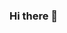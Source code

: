 ### Hi there 👋

<!--
**ivanadokic/ivanadokic** is a ✨ _special_ ✨ repository because its `README.md` (this file) appears on your GitHub profile.

Here are some ideas to get you started:


- 🔭 I’m currently working on ...
- 🌱 I’m currently learning ...
- 👯 I’m looking to collaborate on ...
- 🤔 I’m looking for help with ...
- 💬 Ask me about ...
- 📫 How to reach me: 
     Blog:: https://dev.to/dashboard
     Twitter https://twitter.com/LloydPile
     LinkedIn: https://www.linkedin.com/in/ivana-dokic/
- 😄 Pronouns: ...
- ⚡ Fun fact: ...
-->
